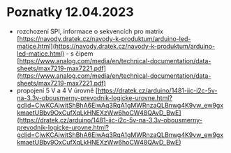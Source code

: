 # Poznatky 12.04.2023

- rozchození SPI, informace o sekvencích pro matrix [https://navody.dratek.cz/navody-k-produktum/arduino-led-matice.html](https://navody.dratek.cz/navody-k-produktum/arduino-led-matice.html) - s čipem [https://www.analog.com/media/en/technical-documentation/data-sheets/max7219-max7221.pdf](https://www.analog.com/media/en/technical-documentation/data-sheets/max7219-max7221.pdf)
- propojení 5 V a 4 V úrovně [https://dratek.cz/arduino/1481-iic-i2c-5v-na-3.3v-obousmerny-prevodnik-logicke-urovne.html?gclid=CjwKCAjwitShBhA6EiwAq3RqA1gMWRnzaQLBnwg4K9vw_ew9gxkmaetUBbv9OxCufXqLkHNEXzWw6hoCW48QAvD_BwE](https://dratek.cz/arduino/1481-iic-i2c-5v-na-3.3v-obousmerny-prevodnik-logicke-urovne.html?gclid=CjwKCAjwitShBhA6EiwAq3RqA1gMWRnzaQLBnwg4K9vw_ew9gxkmaetUBbv9OxCufXqLkHNEXzWw6hoCW48QAvD_BwE)
